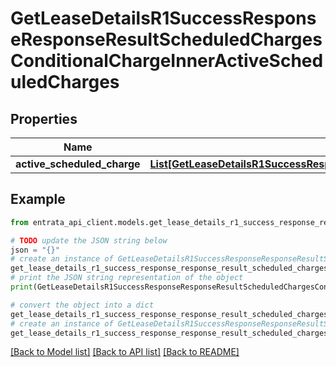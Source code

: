 # GetLeaseDetailsR1SuccessResponseResponseResultScheduledChargesConditionalChargeInnerActiveScheduledCharges


## Properties

Name | Type | Description | Notes
------------ | ------------- | ------------- | -------------
**active_scheduled_charge** | [**List[GetLeaseDetailsR1SuccessResponseResponseResultScheduledChargesConditionalChargeInnerActiveScheduledChargesActiveScheduledChargeInner]**](GetLeaseDetailsR1SuccessResponseResponseResultScheduledChargesConditionalChargeInnerActiveScheduledChargesActiveScheduledChargeInner.md) |  | 

## Example

```python
from entrata_api_client.models.get_lease_details_r1_success_response_response_result_scheduled_charges_conditional_charge_inner_active_scheduled_charges import GetLeaseDetailsR1SuccessResponseResponseResultScheduledChargesConditionalChargeInnerActiveScheduledCharges

# TODO update the JSON string below
json = "{}"
# create an instance of GetLeaseDetailsR1SuccessResponseResponseResultScheduledChargesConditionalChargeInnerActiveScheduledCharges from a JSON string
get_lease_details_r1_success_response_response_result_scheduled_charges_conditional_charge_inner_active_scheduled_charges_instance = GetLeaseDetailsR1SuccessResponseResponseResultScheduledChargesConditionalChargeInnerActiveScheduledCharges.from_json(json)
# print the JSON string representation of the object
print(GetLeaseDetailsR1SuccessResponseResponseResultScheduledChargesConditionalChargeInnerActiveScheduledCharges.to_json())

# convert the object into a dict
get_lease_details_r1_success_response_response_result_scheduled_charges_conditional_charge_inner_active_scheduled_charges_dict = get_lease_details_r1_success_response_response_result_scheduled_charges_conditional_charge_inner_active_scheduled_charges_instance.to_dict()
# create an instance of GetLeaseDetailsR1SuccessResponseResponseResultScheduledChargesConditionalChargeInnerActiveScheduledCharges from a dict
get_lease_details_r1_success_response_response_result_scheduled_charges_conditional_charge_inner_active_scheduled_charges_from_dict = GetLeaseDetailsR1SuccessResponseResponseResultScheduledChargesConditionalChargeInnerActiveScheduledCharges.from_dict(get_lease_details_r1_success_response_response_result_scheduled_charges_conditional_charge_inner_active_scheduled_charges_dict)
```
[[Back to Model list]](../README.md#documentation-for-models) [[Back to API list]](../README.md#documentation-for-api-endpoints) [[Back to README]](../README.md)


